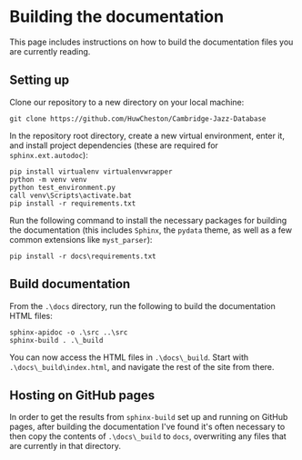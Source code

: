 # Building the documentation

This page includes instructions on how to build the documentation files you are currently reading.

## Setting up

Clone our repository to a new directory on your local machine:
```
git clone https://github.com/HuwCheston/Cambridge-Jazz-Database
```

In the repository root directory, create a new virtual environment, enter it, and install project dependencies (these are required for `sphinx.ext.autodoc`):
```
pip install virtualenv virtualenvwrapper
python -m venv venv
python test_environment.py
call venv\Scripts\activate.bat
pip install -r requirements.txt
```

Run the following command to install the necessary packages for building the documentation (this includes `Sphinx`, the `pydata` theme, as well as a few common extensions like `myst_parser`):
```
pip install -r docs\requirements.txt
```

## Build documentation

From the `.\docs` directory, run the following to build the documentation HTML files:
```
sphinx-apidoc -o .\src ..\src
sphinx-build . .\_build
```

You can now access the HTML files in `.\docs\_build`. Start with `.\docs\_build\index.html`, and navigate the rest of the site from there.

## Hosting on GitHub pages

In order to get the results from `sphinx-build` set up and running on GitHub pages, after building the documentation I've found it's often necessary to then copy the contents of `.\docs\_build` to `docs`, overwriting any files that are currently in that directory.